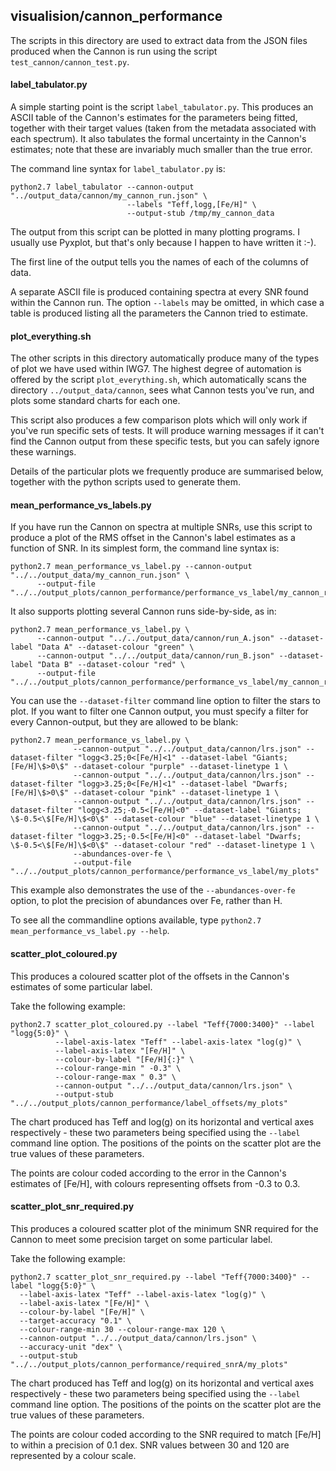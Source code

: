 ## visualision/cannon_performance

The scripts in this directory are used to extract data from the JSON files produced when the Cannon
is run using the script `test_cannon/cannon_test.py`.

#### label_tabulator.py

A simple starting point is the script `label_tabulator.py`. This produces an ASCII table of the Cannon's
estimates for the parameters being fitted, together with their target values (taken from the metadata
associated with each spectrum). It also tabulates the formal uncertainty in the Cannon's estimates; note that
these are invariably much smaller than the true error.

The command line syntax for `label_tabulator.py` is:

```
python2.7 label_tabulator --cannon-output "../output_data/cannon/my_cannon_run.json" \
                          --labels "Teff,logg,[Fe/H]" \
                          --output-stub /tmp/my_cannon_data
```

The output from this script can be plotted in many plotting programs. I usually use Pyxplot, but that's only
because I happen to have written it :-).

The first line of the output tells you the names of each of the columns of data.

A separate ASCII file is produced containing spectra at every SNR found within the Cannon run. The option
`--labels` may be omitted, in which case a table is produced listing all the parameters the Cannon tried to
estimate.

#### plot_everything.sh

The other scripts in this directory automatically produce many of the types of plot we have used within IWG7.
The highest degree of automation is offered by the script `plot_everything.sh`, which automatically scans the
directory `../output_data/cannon`, sees what Cannon tests you've run, and plots some standard charts for each one.

This script also produces a few comparison plots which will only work if you've run specific sets of tests. It
will produce warning messages if it can't find the Cannon output from these specific tests, but you can safely
ignore these warnings.

Details of the particular plots we frequently produce are summarised below, together with the python scripts used
to generate them.

#### mean_performance_vs_labels.py

If you have run the Cannon on spectra at multiple SNRs, use this script to produce a plot of the RMS offset
in the Cannon's label estimates as a function of SNR. In its simplest form, the command line syntax is:

```
python2.7 mean_performance_vs_label.py --cannon-output "../../output_data/my_cannon_run.json" \
      --output-file "../../output_plots/cannon_performance/performance_vs_label/my_cannon_run"
```

It also supports plotting several Cannon runs side-by-side, as in:

```
python2.7 mean_performance_vs_label.py \
      --cannon-output "../../output_data/cannon/run_A.json" --dataset-label "Data A" --dataset-colour "green" \
      --cannon-output "../../output_data/cannon/run_B.json" --dataset-label "Data B" --dataset-colour "red" \
      --output-file "../../output_plots/cannon_performance/performance_vs_label/my_cannon_runs"
```

You can use the `--dataset-filter` command line option to filter the stars to plot. If you want to filter one
Cannon output, you must specify a filter for every Cannon-output, but they are allowed to be blank:

```
python2.7 mean_performance_vs_label.py \
              --cannon-output "../../output_data/cannon/lrs.json" --dataset-filter "logg<3.25;0<[Fe/H]<1" --dataset-label "Giants; [Fe/H]\$>0\$" --dataset-colour "purple" --dataset-linetype 1 \
              --cannon-output "../../output_data/cannon/lrs.json" --dataset-filter "logg>3.25;0<[Fe/H]<1" --dataset-label "Dwarfs; [Fe/H]\$>0\$" --dataset-colour "pink" --dataset-linetype 1 \
              --cannon-output "../../output_data/cannon/lrs.json" --dataset-filter "logg<3.25;-0.5<[Fe/H]<0" --dataset-label "Giants; \$-0.5<\$[Fe/H]\$<0\$" --dataset-colour "blue" --dataset-linetype 1 \
              --cannon-output "../../output_data/cannon/lrs.json" --dataset-filter "logg>3.25;-0.5<[Fe/H]<0" --dataset-label "Dwarfs; \$-0.5<\$[Fe/H]\$<0\$" --dataset-colour "red" --dataset-linetype 1 \
              --abundances-over-fe \
              --output-file "../../output_plots/cannon_performance/performance_vs_label/my_plots"
```

This example also demonstrates the use of the `--abundances-over-fe` option, to plot the precision
of abundances over Fe, rather than H.

To see all the commandline options available, type `python2.7 mean_performance_vs_label.py --help`.

#### scatter_plot_coloured.py

This produces a coloured scatter plot of the offsets in the Cannon's estimates of some particular label.

Take the following example:

```
python2.7 scatter_plot_coloured.py --label "Teff{7000:3400}" --label "logg{5:0}" \
          --label-axis-latex "Teff" --label-axis-latex "log(g)" \
          --label-axis-latex "[Fe/H]" \
          --colour-by-label "[Fe/H]{:}" \
          --colour-range-min " -0.3" \
          --colour-range-max " 0.3" \
          --cannon-output "../../output_data/cannon/lrs.json" \
          --output-stub "../../output_plots/cannon_performance/label_offsets/my_plots"
```

The chart produced has Teff and log(g) on its horizontal and vertical axes respectively - these two parameters
being specified using the `--label` command line option. The positions of the points on the scatter plot
are the true values of these parameters.

The points are colour coded according to the error in the Cannon's estimates of [Fe/H], with colours representing
offsets from -0.3 to 0.3.

#### scatter_plot_snr_required.py

This produces a coloured scatter plot of the minimum SNR required for the Cannon to meet some precision target
on some particular label.

Take the following example:

```
python2.7 scatter_plot_snr_required.py --label "Teff{7000:3400}" --label "logg{5:0}" \
  --label-axis-latex "Teff" --label-axis-latex "log(g)" \
  --label-axis-latex "[Fe/H]" \
  --colour-by-label "[Fe/H]" \
  --target-accuracy "0.1" \
  --colour-range-min 30 --colour-range-max 120 \
  --cannon-output "../../output_data/cannon/lrs.json" \
  --accuracy-unit "dex" \
  --output-stub "../../output_plots/cannon_performance/required_snrA/my_plots"
```

The chart produced has Teff and log(g) on its horizontal and vertical axes respectively - these two parameters
being specified using the `--label` command line option. The positions of the points on the scatter plot
are the true values of these parameters.

The points are colour coded according to the SNR required to match [Fe/H] to within a precision of 0.1 dex. SNR
values between 30 and 120 are represented by a colour scale.
